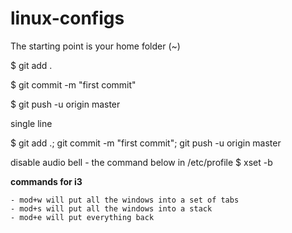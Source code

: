 # linux-configs

The starting point is your home folder (~)

$ git add .

$ git commit -m "first commit"

$ git push -u origin master

single line

$ git add .; git commit -m "first commit"; git push -u origin  master


disable audio bell - the command below in /etc/profile
$ xset -b

**commands for i3**
```
- mod+w will put all the windows into a set of tabs
- mod+s will put all the windows into a stack
- mod+e will put everything back
```
